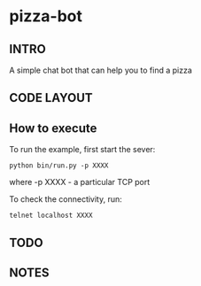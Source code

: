 # pizza-bot

## INTRO

A simple chat bot that can help you to find a pizza 

## CODE LAYOUT

## How to execute

To run the example, first start the sever:
    
    python bin/run.py -p XXXX

where -p XXXX - a particular TCP port

To check the connectivity, run:
    
    telnet localhost XXXX

## TODO

## NOTES
